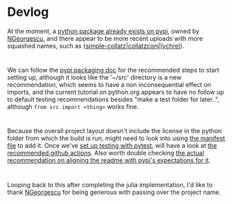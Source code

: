 # Devlog
At the moment, a [python package already exists on pypi](https://pypi.org/project/collatz/), owned by [NGeorgescu](https://github.com/NGeorgescu/collatz), and there appear to be more recent uploads with more squashed names, such as {[simple-collatz](https://pypi.org/project/simple-collatz/)|[collatzconj](https://pypi.org/project/collatzconj/)|[lychrel](https://pypi.org/project/lychrel/)}. 
#
We can follow the [pypi packaging doc](https://packaging.python.org/en/latest/tutorials/packaging-projects/) for the recommended steps to start setting up, although it looks like the '~/src' directory is a new recommendation, which seems to have a non inconsequential effect on imports, and the current tutorial on python.org appears to have no follow up to default testing recommendations besides "make a test folder for later..", although `from src import <thing>` works fine.
#
Because the overall project layout doesn't include the license in the python folder from which the build is run, might need to look into using [the manifest file](https://packaging.python.org/en/latest/guides/using-manifest-in/) to add it. Once we've [set up testing with pytest](https://docs.pytest.org/en/7.1.x/getting-started.html#get-started), will have a look at [the recommended github actions](https://packaging.python.org/en/latest/guides/publishing-package-distribution-releases-using-github-actions-ci-cd-workflows/). Also worth double checking [the actual recommendation on aligning the readme with pypi's expectations for it](https://packaging.python.org/en/latest/guides/making-a-pypi-friendly-readme/).
#
Looping back to this after completing the julia implementation, I'd like to thank [NGeorgescu](https://github.com/NGeorgescu/collatz) for being generous with passing over the project name. 
